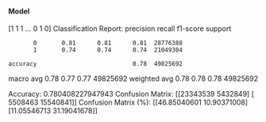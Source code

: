 #### Model
[1 1 1 ... 0 1 0]
Classification Report:
              precision    recall  f1-score   support

           0       0.81      0.81      0.81  28776388
           1       0.74      0.74      0.74  21049304

    accuracy                           0.78  49825692
   macro avg       0.78      0.77      0.77  49825692
weighted avg       0.78      0.78      0.78  49825692

Accuracy: 0.780408227947943
Confusion Matrix:
[[23343539  5432849]
 [ 5508463 15540841]]
Confusion Matrix (%):
[[46.85040601 10.90371008]
 [11.05546713 31.19041678]]
